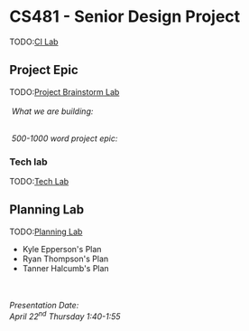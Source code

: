 # CS481 - Senior Design Project

TODO:[CI Lab](https://shanep.github.io/capstone/labs/ci/)

## Project Epic
TODO:[Project Brainstorm Lab](https://shanep.github.io/capstone/labs/project/)  
&nbsp;  
&nbsp;*What we are building:*  

&nbsp;  
&nbsp;_500-1000 word project epic:_


### Tech lab

TODO:[Tech Lab](https://shanep.github.io/capstone/labs/tech/)

## Planning Lab

TODO:[Planning Lab](https://shanep.github.io/capstone/labs/planning/)

<!--
Left the markdown below as a comment to be a reference point for when we hyperlink our plans.  

- [Jane's Plan](planning/janedoe@u.boisestate.edu.md) 
-->
- Kyle Epperson's Plan
- Ryan Thompson's Plan
- Tanner Halcumb's Plan  

&nbsp;  
&nbsp;         
*Presentation Date:*  
*April 22<sup>nd</sup> Thursday 1:40-1:55*
